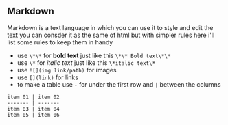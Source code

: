 ## Markdown 


Markdown is a text language in which you can use it to style and edit the text 
you can consder it as the same of html but with simpler rules
here i'll list some rules to keep them in handy


* use `\*\*` for **bold text** just like this `\*\* Bold text\*\*`
* use `\*` for *italic text* just like this `\*italic text\*`
* use `![](img link/path)` for images
* use `[](link)` for links
* to make a table use `-` for under the first row and `|` between the columns
```
item 01 | item 02
------- | -------
item 03 | item 04
item 05 | item 06

```

